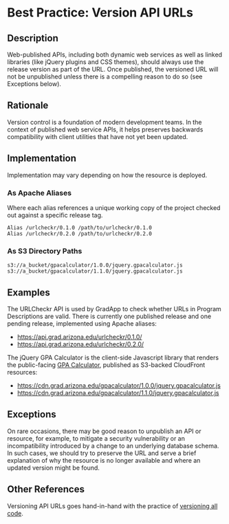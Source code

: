# Best Practice: Version API URLs

## Description

Web-published APIs, including both dynamic web services as well as linked libraries (like jQuery plugins and CSS themes), should always use the release version as part of the URL.
Once published, the versioned URL will not be unpublished unless there is a compelling reason to do so (see Exceptions below).

## Rationale

Version control is a foundation of modern development teams. In the context of published web service APIs, it helps preserves backwards compatibility with client utilities that have not yet been updated.

## Implementation

Implementation may vary depending on how the resource is deployed.

### As Apache Aliases

Where each alias references a unique working copy of the project checked out against a specific release tag.

```
Alias /urlcheckr/0.1.0 /path/to/urlcheckr/0.1.0
Alias /urlcheckr/0.2.0 /path/to/urlcheckr/0.2.0
```

### As S3 Directory Paths

```
s3://a_bucket/gpacalculator/1.0.0/jquery.gpacalculator.js
s3://a_bucket/gpacalculator/1.1.0/jquery.gpacalculator.js
```

## Examples

The URLCheckr API is used by GradApp to check whether URLs in Program Descriptions are valid. There is currently one published release and one pending release, implemented using Apache aliases:

- https://api.grad.arizona.edu/urlcheckr/0.1.0/
- https://api.grad.arizona.edu/urlcheckr/0.2.0/

The jQuery GPA Calculator is the client-side Javascript library that renders the public-facing [GPA Calculator](https://grad.arizona.edu/tools/gpacalculator/), published as S3-backed CloudFront resources:

- https://cdn.grad.arizona.edu/gpacalculator/1.0.0/jquery.gpacalculator.js
- https://cdn.grad.arizona.edu/gpacalculator/1.1.0/jquery.gpacalculator.js

## Exceptions

On rare occasions, there may be good reason to unpublish an API or resource, for example, to mitigate a security vulnerability or an incompatibility introduced by a change to an underlying database schema. In such cases, we should try to preserve the URL and serve a brief explanation of why the resource is no longer available and where an updated version might be found.

## Other References

Versioning API URLs goes hand-in-hand with the practice of [versioning all code](best-practices/version-all-code.md).

